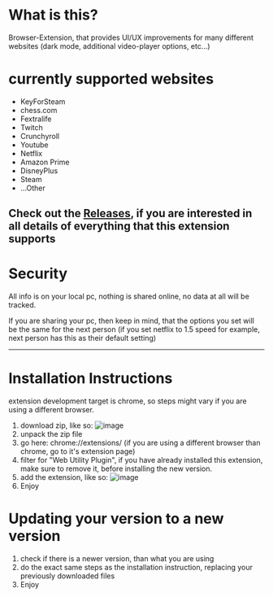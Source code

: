 # What is this?
Browser-Extension, that provides UI/UX improvements for many different websites (dark mode, additional video-player options, etc...)

# currently supported websites
- KeyForSteam
- chess.com
- Fextralife
- Twitch
- Crunchyroll
- Youtube
- Netflix
- Amazon Prime
- DisneyPlus
- Steam
- ...Other

Check out the [Releases](https://github.com/danielzaiser91/chrome-utilities/releases#hd-b29a9f02), if you are interested in all details of everything that this extension supports
---

# Security
All info is on your local pc, nothing is shared online, no data at all will be tracked.

If you are sharing your pc, then keep in mind, that the options you set will be the same for the next person (if you set netflix to 1.5 speed for example, next person has this as their default setting)

---

# Installation Instructions

extension development target is chrome, so steps might vary if you are using a different browser.

1. download zip, like so:
 ![image](https://github.com/user-attachments/assets/2a43e5e6-efb6-4f94-96a4-2ffb82ee48ad)
2. unpack the zip file
3. go here: chrome://extensions/ (if you are using a different browser than chrome, go to it's extension page)
4. filter for "Web Utility Plugin", if you have already installed this extension, make sure to remove it, before installing the new version.
5. add the extension, like so:
 ![image](https://github.com/user-attachments/assets/c28f860e-7513-4367-bc3b-e18be17b7c64)
6. Enjoy

# Updating your version to a new version
1. check if there is a newer version, than what you are using
3. do the exact same steps as the installation instruction, replacing your previously downloaded files
4. Enjoy
